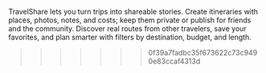 
TravelShare lets you turn trips into shareable stories. Create itineraries with places, photos, notes, and costs; keep them private or publish for friends and the community. Discover real routes from other travelers, save your favorites, and plan smarter with filters by destination, budget, and length.
>>>>>>> 0f39a7fadbc35f673622c73c9490e83ccaf4313d

